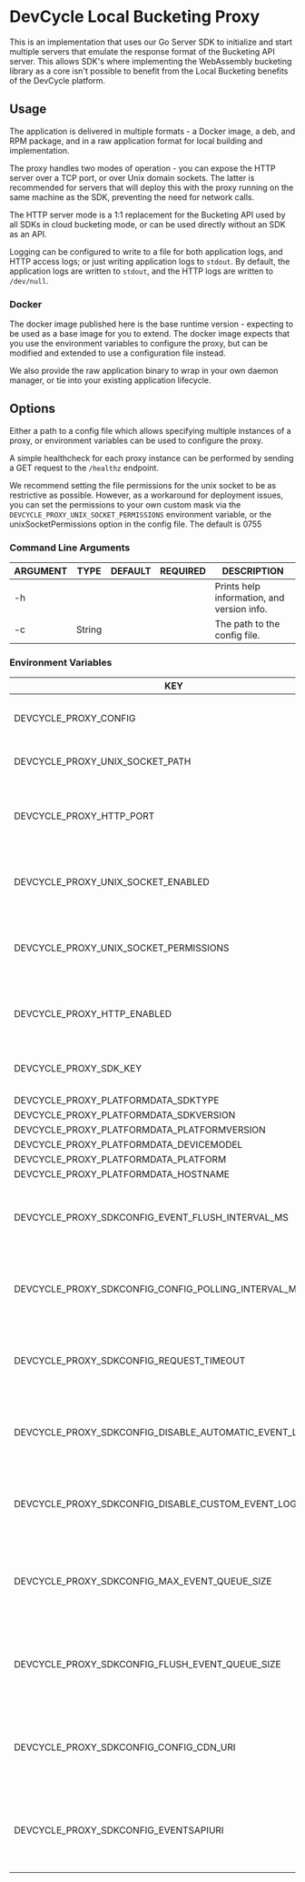 # DevCycle Local Bucketing Proxy

This is an implementation that uses our Go Server SDK to initialize and start multiple servers that emulate the response
format of the
Bucketing API server. This allows SDK's where implementing the WebAssembly bucketing library as a core isn't possible to
benefit from the Local Bucketing benefits of the DevCycle platform.

## Usage

The application is delivered in multiple formats - a Docker image, a deb, and RPM package, and in a raw application
format for local building and implementation.

The proxy handles two modes of operation - you can expose the HTTP server over a TCP port, or over Unix domain sockets.
The latter is recommended for servers that will deploy this with the proxy running on the same machine as the SDK,
preventing the need for network calls.

The HTTP server mode is a 1:1 replacement for the Bucketing API used by all SDKs in cloud bucketing mode, or can be used
directly without an SDK as an API.

Logging can be configured to write to a file for both application logs, and HTTP access logs; or just writing application
logs to `stdout`. By default, the application logs are written to `stdout`, and the HTTP logs are written to `/dev/null`.

### Docker

The docker image published here is the base runtime version - expecting to be used as a base image for you to extend.
The docker image expects that you use the environment variables to configure the proxy, but can be modified and extended
to use a configuration
file instead.

We also provide the raw application binary to wrap in your own daemon manager, or tie into your existing application
lifecycle.

## Options

Either a path to a config file which allows specifying multiple instances of a proxy, or environment variables can be
used to configure the proxy.

A simple healthcheck for each proxy instance can be performed by sending a GET request to the `/healthz` endpoint.

We recommend setting the file permissions for the unix socket to be as restrictive as possible. However, as a workaround
for deployment issues, you can set the permissions to your own custom mask via the
`DEVCYCLE_PROXY_UNIX_SOCKET_PERMISSIONS` environment variable, or the unixSocketPermissions option in the config file. The
default is 0755

### Command Line Arguments

| ARGUMENT | TYPE   | DEFAULT | REQUIRED | DESCRIPTION                                |
|----------|--------|---------|----------|--------------------------------------------|
| -h       |        |         |          | Prints help information, and version info. |
| -c       | String |         |          | The path to the config file.               |

### Environment Variables

| KEY                                                      | TYPE          | DEFAULT | REQUIRED | DESCRIPTION                                                                     |
|----------------------------------------------------------|---------------|---------|----------|---------------------------------------------------------------------------------|
| DEVCYCLE_PROXY_CONFIG                                    | String        |         |          | The path to a JSON configuration file.                                          |
| DEVCYCLE_PROXY_UNIX_SOCKET_PATH                          | String        |         |          | The path to the Unix socket.                                                    |
| DEVCYCLE_PROXY_HTTP_PORT                                 | Integer       | 8080    |          | The port to listen on for HTTP requests. Defaults to 8080.                      |
| DEVCYCLE_PROXY_UNIX_SOCKET_ENABLED                       | True or False | false   |          | Whether to enable the Unix socket. Defaults to false.                           |
| DEVCYCLE_PROXY_UNIX_SOCKET_PERMISSIONS                   | String        | 0755    |          | The permissions to set on the Unix socket. Defaults to 0755                     |
| DEVCYCLE_PROXY_HTTP_ENABLED                              | True or False | true    |          | Whether to enable the HTTP server. Defaults to true.                            |
| DEVCYCLE_PROXY_SDK_KEY                                   | String        |         | true     | The Server SDK key to use for this instance.                                    |
| DEVCYCLE_PROXY_PLATFORMDATA_SDKTYPE                      | String        |         |          |                                                                                 |
| DEVCYCLE_PROXY_PLATFORMDATA_SDKVERSION                   | String        |         |          |                                                                                 |
| DEVCYCLE_PROXY_PLATFORMDATA_PLATFORMVERSION              | String        |         |          |                                                                                 |
| DEVCYCLE_PROXY_PLATFORMDATA_DEVICEMODEL                  | String        |         |          |                                                                                 |
| DEVCYCLE_PROXY_PLATFORMDATA_PLATFORM                     | String        |         |          |                                                                                 |
| DEVCYCLE_PROXY_PLATFORMDATA_HOSTNAME                     | String        |         |          |                                                                                 |
| DEVCYCLE_PROXY_SDKCONFIG_EVENT_FLUSH_INTERVAL_MS         | Duration      |         |          | The interval at which events are flushed to the events api in milliseconds.     |
| DEVCYCLE_PROXY_SDKCONFIG_CONFIG_POLLING_INTERVAL_MS      | Duration      |         |          | The interval at which the SDK polls the config CDN for updates in milliseconds. |
| DEVCYCLE_PROXY_SDKCONFIG_REQUEST_TIMEOUT                 | Duration      |         |          | The timeout for requests to the config CDN and events API in milliseconds.      |
| DEVCYCLE_PROXY_SDKCONFIG_DISABLE_AUTOMATIC_EVENT_LOGGING | True or False | false   |          | Whether to disable automatic event logging. Defaults to false.                  |
| DEVCYCLE_PROXY_SDKCONFIG_DISABLE_CUSTOM_EVENT_LOGGING    | True or False | false   |          | Whether to disable custom event logging. Defaults to false.                     |
| DEVCYCLE_PROXY_SDKCONFIG_MAX_EVENT_QUEUE_SIZE            | Integer       |         |          | The maximum number of events to be in the queue before dropping events.         |
| DEVCYCLE_PROXY_SDKCONFIG_FLUSH_EVENT_QUEUE_SIZE          | Integer       |         |          | The minimum number of events to be in the queue before flushing events.         |
| DEVCYCLE_PROXY_SDKCONFIG_CONFIG_CDN_URI                  | String        |         |          | The URI of the Config CDN - leave unspecified if not needing an outbound proxy. |
| DEVCYCLE_PROXY_SDKCONFIG_EVENTSAPIURI                    | String        |         |          | The URI of the Events API - leave unspecified if not needing an outbound proxy. |
